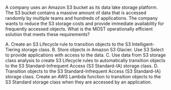 A company uses an Amazon S3 bucket as its data lake storage platform. The S3 bucket contains a massive amount of data that is accessed randomly by multiple teams and hundreds of applications. The company wants to reduce the S3 storage costs and provide immediate availability for frequently accessed objects. What is the MOST operationally efficient solution that meets these requirements? 

A. Create an S3 Lifecycle rule to transition objects to the S3 Intelligent-Tiering storage class. 
B. Store objects in Amazon S3 Glacier. Use S3 Select to provide applications with access to the data. 
C. Use data from S3 storage class analysis to create S3 Lifecycle rules to automatically transition objects to the S3 Standard-Infrequent Access (S3 Standard-IA) storage class. 
D. Transition objects to the S3 Standard-Infrequent Access (S3 Standard-IA) storage class. Create an AWS Lambda function to transition objects to the S3 Standard storage class when they are accessed by an application.